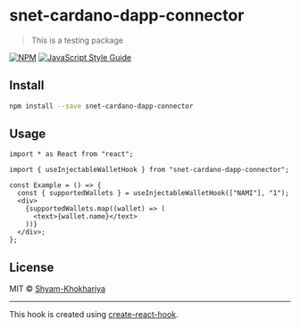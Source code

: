 # snet-cardano-dapp-connector

> This is a testing package

[![NPM](https://img.shields.io/npm/v/snet-cardano-dapp-connector.svg)](https://www.npmjs.com/package/snet-cardano-dapp-connector) [![JavaScript Style Guide](https://img.shields.io/badge/code_style-standard-brightgreen.svg)](https://standardjs.com)

## Install

```bash
npm install --save snet-cardano-dapp-connector
```

## Usage

```tsx
import * as React from "react";

import { useInjectableWalletHook } from "snet-cardano-dapp-connector";

const Example = () => {
  const { supportedWallets } = useInjectableWalletHook(["NAMI"], "1");
  <div>
    {supportedWallets.map((wallet) => (
      <text>{wallet.name}</text>
    ))}
  </div>;
};
```

## License

MIT © [Shyam-Khokhariya](https://github.com/Shyam-Khokhariya)

---

This hook is created using [create-react-hook](https://github.com/hermanya/create-react-hook).
